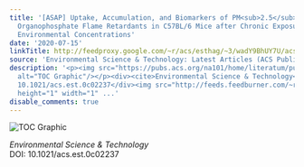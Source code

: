 ```yaml
---
title: '[ASAP] Uptake, Accumulation, and Biomarkers of PM<sub>2.5</sub>-Associated
  Organophosphate Flame Retardants in C57BL/6 Mice after Chronic Exposure at Real
  Environmental Concentrations'
date: '2020-07-15'
linkTitle: http://feedproxy.google.com/~r/acs/esthag/~3/wadY9BhUY7U/acs.est.0c02237
source: 'Environmental Science & Technology: Latest Articles (ACS Publications)'
description: '<p><img src="https://pubs.acs.org/na101/home/literatum/publisher/achs/journals/content/esthag/0/esthag.ahead-of-print/acs.est.0c02237/20200715/images/medium/es0c02237_0005.gif"
  alt="TOC Graphic"/></p><div><cite>Environmental Science & Technology</cite></div><div>DOI:
  10.1021/acs.est.0c02237</div><img src="http://feeds.feedburner.com/~r/acs/esthag/~4/wadY9BhUY7U"
  height="1" width="1" ...'
disable_comments: true
---
```

<p><img src="https://pubs.acs.org/na101/home/literatum/publisher/achs/journals/content/esthag/0/esthag.ahead-of-print/acs.est.0c02237/20200715/images/medium/es0c02237_0005.gif" alt="TOC Graphic"/></p><div><cite>Environmental Science & Technology</cite></div><div>DOI: 10.1021/acs.est.0c02237</div><img src="http://feeds.feedburner.com/~r/acs/esthag/~4/wadY9BhUY7U" height="1" width="1" ...